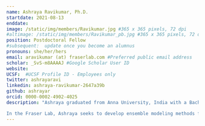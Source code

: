 ```yaml
---
name: Ashraya Ravikumar, Ph.D.
startdate: 2021-08-13
enddate:
image: /static/img/members/Ravikumar.jpg #365 x 365 pixels, 72 dpi
#altimage: /static/img/members/Ravikumar_pb.jpg #365 x 365 pixels, 72 dpi
position: Postdoctoral Fellow
#subsequent:  update once you become an alumnus
pronouns: she/her/hers
email: aravikumar (at) fraserlab.com #Preferred public email address
scholar: _SvS-m8AAAAJ #Google Scholar User ID
website:
UCSF:  #UCSF Profile ID - Employees only
twitter: ashrayaravi
linkedin: ashraya-ravikumar-2647a39b
github: ashrayar
orcid: 0000-0002-4902-4025
description: "Ashraya graduated from Anna University, India with a Bachelor of Engineering in Computer Science. She completed her PhD in the Molecular Biophysics Unit at the Indian Insitute of Science in March 2021. During her PhD, Ashraya performed computational studies to understand various aspects of stereochemistry of crystal and cryo-EM protein structures.

In the Fraser Lab, Ashraya seeks to develop ensemble modeling methods for cryo-EM and X-ray crystallography."
---
```

